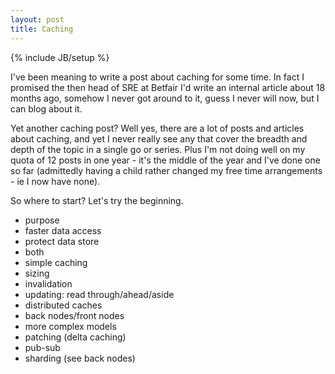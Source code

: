 ```yaml
---
layout: post
title: Caching
---
```

{% include JB/setup %}

I've been meaning to write a post about caching for some time. In fact I promised the then head of SRE at Betfair I'd write an internal article about 18 months ago, somehow I never got around to it, guess I never will now, but I can blog about it.

Yet another caching post? Well yes, there are a lot of posts and articles about caching, and yet I never really see any that cover the breadth and depth of the topic in a single go or series. Plus I'm not doing well on my quota of 12 posts in one year - it's the middle of the year and I've done one so far (admittedly having a child rather changed my free time arrangements - ie I now have none).

So where to start? Let's try the beginning.



 * purpose
  * faster data access
  * protect data store
  * both
 * simple caching
  * sizing
  * invalidation
  * updating: read through/ahead/aside
 * distributed caches
  * back nodes/front nodes
 * more complex models
  * patching (delta caching)
  * pub-sub
  * sharding (see back nodes)
  
